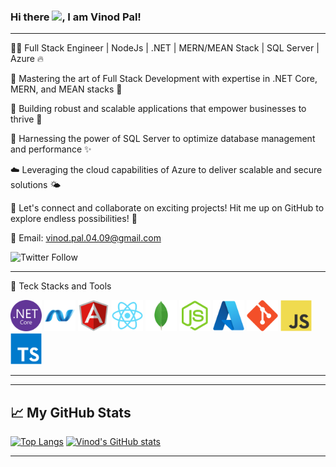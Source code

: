 ### Hi there <img src="https://raw.githubusercontent.com/MartinHeinz/MartinHeinz/master/wave.gif" width="30px">, I am Vinod Pal!

---

👨‍💻 Full Stack Engineer | NodeJs | .NET | MERN/MEAN Stack | SQL Server | Azure 🔥

🔧 Mastering the art of Full Stack Development with expertise in .NET Core, MERN, and MEAN stacks 🚀

💼 Building robust and scalable applications that empower businesses to thrive 💪

💾 Harnessing the power of SQL Server to optimize database management and performance ✨

☁️ Leveraging the cloud capabilities of Azure to deliver scalable and secure solutions 🌤️

💬 Let's connect and collaborate on exciting projects! Hit me up on GitHub to explore endless possibilities! 🤝

📩 Email: vinod.pal.04.09@gmail.com  

![Twitter Follow](https://img.shields.io/twitter/follow/palvnd?style=social)

---

🧰 Teck Stacks and Tools

<img src="https://github.com/devicons/devicon/blob/master/icons/dotnetcore/dotnetcore-original.svg" alt="dotnet core Logo" width="50" height="50"/>  <img src="https://github.com/devicons/devicon/blob/master/icons/dot-net/dot-net-original.svg" alt="dotnet Logo" width="50" height="50"/>  <img src="https://github.com/devicons/devicon/blob/master/icons/angularjs/angularjs-original.svg" alt="angular Logo" width="50" height="50"/>  <img src="https://github.com/devicons/devicon/blob/master/icons/react/react-original.svg" alt="react Logo" width="50" height="50"/>  <img src="https://github.com/devicons/devicon/blob/master/icons/mongodb/mongodb-original.svg" alt="mongoDb Logo" width="50" height="50"/>  <img src="https://github.com/devicons/devicon/blob/master/icons/nodejs/nodejs-original.svg" alt="Node Logo" width="50" height="50"/>  <img src="https://github.com/devicons/devicon/blob/master/icons/azure/azure-original.svg" alt="azure Logo" width="50" height="50"/>  <img src="https://github.com/devicons/devicon/blob/master/icons/git/git-original.svg" alt="azure Logo" width="50" height="50"/>  <img src="https://github.com/devicons/devicon/blob/master/icons/javascript/javascript-original.svg" alt="azure Logo" width="50" height="50"/>  <img src="https://github.com/devicons/devicon/blob/master/icons/typescript/typescript-original.svg" alt="azure Logo" width="50" height="50"/>


---

---

## &#x1f4c8; My GitHub Stats

[![Top Langs](https://github-readme-stats.vercel.app/api/top-langs/?username=vndpal&hide=java,html,css&theme=radical)](https://github.com/vndpal/github-readme-stats)   [![Vinod's GitHub stats](https://github-readme-stats.vercel.app/api?username=vndpal&theme=radical)](https://github.com/vndpal/github-readme-stats)

---
<!---
VNDPAL/VNDPAL is a ✨ special ✨ repository because its `README.md` (this file) appears on your GitHub profile.
You can click the Preview link to take a look at your changes.
--->
